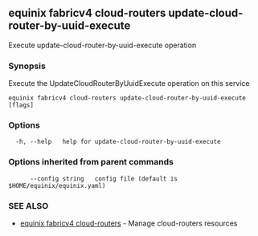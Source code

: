 ## equinix fabricv4 cloud-routers update-cloud-router-by-uuid-execute

Execute update-cloud-router-by-uuid-execute operation

### Synopsis

Execute the UpdateCloudRouterByUuidExecute operation on this service

```
equinix fabricv4 cloud-routers update-cloud-router-by-uuid-execute [flags]
```

### Options

```
  -h, --help   help for update-cloud-router-by-uuid-execute
```

### Options inherited from parent commands

```
      --config string   config file (default is $HOME/equinix/equinix.yaml)
```

### SEE ALSO

* [equinix fabricv4 cloud-routers](equinix_fabricv4_cloud-routers.md)	 - Manage cloud-routers resources

